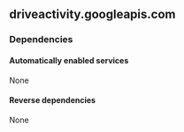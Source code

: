 ## driveactivity.googleapis.com

### Dependencies

#### Automatically enabled services

None

#### Reverse dependencies

None
